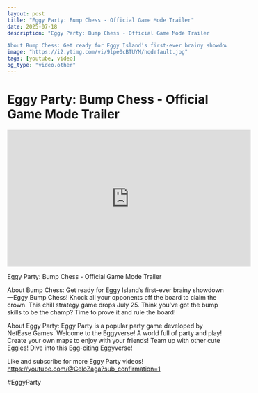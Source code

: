 ```yaml
---
layout: post
title: "Eggy Party: Bump Chess - Official Game Mode Trailer"
date: 2025-07-18
description: "Eggy Party: Bump Chess - Official Game Mode Trailer

About Bump Chess: Get ready for Eggy Island’s first-ever brainy showdown—Eggy Bump Chess! Knock all..."
image: "https://i2.ytimg.com/vi/9lpe0cBTUYM/hqdefault.jpg"
tags: [youtube, video]
og_type: "video.other"
---
```


<script type="application/ld+json">
{
  "@context": "http://schema.org",
  "@type": "VideoObject",
  "name": "Eggy Party: Bump Chess - Official Game Mode Trailer",
  "description": "Eggy Party: Bump Chess - Official Game Mode Trailer\n\nAbout Bump Chess: Get ready for Eggy Island\u2019s first-ever brainy showdown\u2014Eggy Bump Chess! Knock all your opponents off the board to claim the crown. This chill strategy game drops July 25. Think you\u2019ve got the bump skills to be the champ? Time to prove it and rule the board! \n\nAbout Eggy Party: Eggy Party is a popular party game developed by NetEase Games. Welcome to the Eggyverse! A world full of party and play! Create your own maps to enjoy with your friends! Team up with other cute Eggies! Dive into this Egg-citing Eggyverse!\n\nLike and subscribe for more Eggy Party videos! https://youtube.com/@CeloZaga?sub_confirmation=1 \n\n#EggyParty",
  "thumbnailUrl": "https://i2.ytimg.com/vi/9lpe0cBTUYM/hqdefault.jpg",
  "uploadDate": "2025-07-18T08:44:04",
  "embedUrl": "https://www.youtube.com/embed/9lpe0cBTUYM",
  "publisher": {
    "@type": "Person",
    "name": "Celo Zaga"
  },
  "mainEntityOfPage": {
    "@type": "WebPage",
    "@id": "https://celozaga.github.io/2025/07/18/eggy-party:-bump-chess---official-game-mode-trailer-9lpe0cBTUYM.html"
  },
  "duration": "PT0M0S"
}
</script>

<script type="application/ld+json">
{
  "@context": "http://schema.org",
  "@type": "BlogPosting",
  "headline": "Eggy Party: Bump Chess - Official Game Mode Trailer",
  "image": "https://i2.ytimg.com/vi/9lpe0cBTUYM/hqdefault.jpg",
  "publisher": {
    "@type": "Person",
    "name": "Celo Zaga"
  },
  "url": "https://celozaga.github.io/2025/07/18/eggy-party:-bump-chess---official-game-mode-trailer-9lpe0cBTUYM.html",
  "datePublished": "2025-07-18T08:44:04",
  "dateCreated": "2025-07-18T08:44:04",
  "dateModified": "2025-07-18T08:44:04",
  "description": "Eggy Party: Bump Chess - Official Game Mode Trailer\n\nAbout Bump Chess: Get ready for Eggy Island\u2019s first-ever brainy showdown\u2014Eggy Bump Chess! Knock all...",
  "author": {
    "@type": "Person",
    "name": "Celo Zaga"
  },
  "mainEntityOfPage": {
    "@type": "WebPage",
    "@id": "https://celozaga.github.io/2025/07/18/eggy-party:-bump-chess---official-game-mode-trailer-9lpe0cBTUYM.html"
  }
}
</script>

<h1 class="youtube-post-title">Eggy Party: Bump Chess - Official Game Mode Trailer</h1>

<iframe width="560" height="315" src="https://www.youtube.com/embed/9lpe0cBTUYM" class="youtube-post-embed" frameborder="0" allowfullscreen></iframe>

<p class="youtube-post-description">Eggy Party: Bump Chess - Official Game Mode Trailer

About Bump Chess: Get ready for Eggy Island’s first-ever brainy showdown—Eggy Bump Chess! Knock all your opponents off the board to claim the crown. This chill strategy game drops July 25. Think you’ve got the bump skills to be the champ? Time to prove it and rule the board! 

About Eggy Party: Eggy Party is a popular party game developed by NetEase Games. Welcome to the Eggyverse! A world full of party and play! Create your own maps to enjoy with your friends! Team up with other cute Eggies! Dive into this Egg-citing Eggyverse!

Like and subscribe for more Eggy Party videos! https://youtube.com/@CeloZaga?sub_confirmation=1 

#EggyParty</p>
